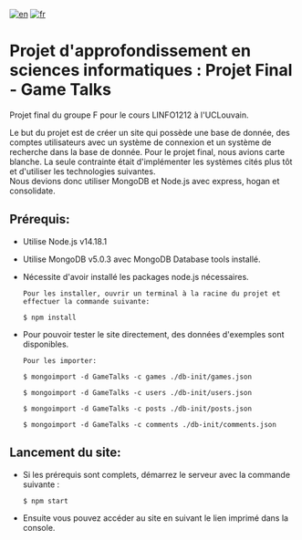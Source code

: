 [![en](https://img.shields.io/badge/lang-en-red.svg)](https://github.com/Julien-Devos/ProjetAppSINF-Final/blob/master/README.md)
[![fr](https://img.shields.io/badge/lang-fr-blue.svg)](https://github.com/Julien-Devos/ProjetAppSINF-Final/blob/master/README.fr.md)

# Projet d'approfondissement en sciences informatiques : Projet Final - Game Talks

Projet final du groupe F pour le cours LINFO1212 à l'UCLouvain.

Le but du projet est de créer un site qui possède une base de donnée, des comptes utilisateurs avec un système de 
connexion et un système de recherche dans la base de donnée. Pour le projet final, nous avions carte blanche. La seule 
contrainte était d'implémenter les systèmes cités plus tôt et d'utiliser les technologies suivantes.\
Nous devions donc utiliser MongoDB et Node.js avec express, hogan et consolidate.
 
## Prérequis:

- Utilise Node.js v14.18.1

- Utilise MongoDB v5.0.3 avec MongoDB Database tools installé.

- Nécessite d'avoir installé les packages node.js nécessaires.

  ```batch
  Pour les installer, ouvrir un terminal à la racine du projet et effectuer la commande suivante:
  
  $ npm install
  ```

- Pour pouvoir tester le site directement, des données d'exemples sont disponibles.

  ```batch
  Pour les importer:
  
  $ mongoimport -d GameTalks -c games ./db-init/games.json
  
  $ mongoimport -d GameTalks -c users ./db-init/users.json
  
  $ mongoimport -d GameTalks -c posts ./db-init/posts.json
  
  $ mongoimport -d GameTalks -c comments ./db-init/comments.json
  ```

## Lancement du site:

- Si les prérequis sont complets, démarrez le serveur avec la commande suivante :

  ```batch
  $ npm start
  ```

- Ensuite vous pouvez accéder au site en suivant le lien imprimé dans la console.